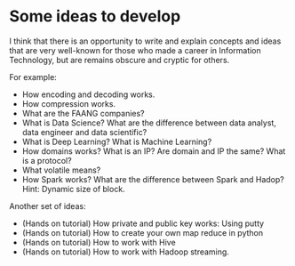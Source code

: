 # Some ideas to develop

I think that there is an opportunity to write and explain concepts and ideas that are very well-known for those who made a career in Information Technology, but are remains obscure and cryptic for others.

For example:

- How encoding and decoding works.
- How compression works.
- What are the FAANG companies?
- What is Data Science? What are the difference between data analyst, data engineer and data scientific?
- What is Deep Learning? What is Machine Learning? 
- How domains works? What is an IP? Are domain and IP the same? What is a protocol?
- What volatile means?
- How Spark works? What are the difference between Spark and Hadop? Hint: Dynamic size of block.

Another set of ideas:
- (Hands on tutorial) How private and public key works: Using putty
- (Hands on tutorial) How to create your own map reduce in python
- (Hands on tutorial) How to work with Hive
- (Hands on tutorial) How to work with Hadoop streaming.
